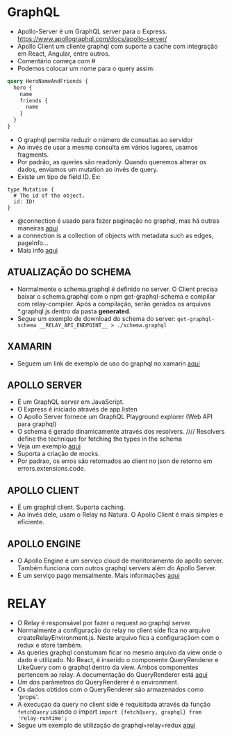 # GraphQL
* Apollo-Server é um GraphQL server para o Express. https://www.apollographql.com/docs/apollo-server/
* Apollo Client um cliente graphql com suporte a cache com integração em React, Angular, entre outros. 
* Comentário começa com #
* Podemos colocar um nome para o query assim:
```graphql
query HeroNameAndFriends {
  hero {
    name
    friends {
      name
    }
  }
}
```
* O graphql permite reduzir o número de consultas ao servidor 
* Ao invés de usar a mesma consulta em vários lugares, usamos fragments. 
* Por padrão, as queries são readonly. Quando queremos alterar os dados, enviamos um mutation ao invés de query. 
* Existe um tipo de field ID. Ex:
```
type Mutation {
  # The id of the object.
  id: ID!
}
```
* @connection é usado para fazer paginação no graphql,  mas há outras maneiras [aqui](https://graphql.org/learn/pagination/)
* a connection is a collection of objects with metadata such as edges, pageInfo...
* Mais info [aqui](https://developer.github.com/v4/guides/intro-to-graphql/)

## ATUALIZAÇÃO DO SCHEMA
* Normalmente o schema.graphql é definido no server. O Client precisa baixar o schema.graphql com o npm get-graphql-schema e compilar com relay-compiler. Após a compilação, serão gerados os arquivos *.graphql.js dentro da pasta __generated__. 
* Segue um exemplo de download do schema do server: `get-graphql-schema __RELAY_API_ENDPOINT__ > ./schema.graphql`

## XAMARIN
* Seguem um link de exemplo de uso do graphql no xamarin [aqui](https://gregshackles.com/building-flexible-xamarin-apps-with-graphql/)

## APOLLO SERVER
* É um GraphQL server em JavaScript.
* O Express é iniciado através de app.listen
* O Apollo Server fornece um GraphQL Playground explorer (Web API para graphql)
* O schema é gerado dinamicamente através dos resolvers. //// Resolvers define the technique for fetching the types in the schema
* Veja um exemplo [aqui](https://www.apollographql.com/docs/apollo-server/whats-new.html)
* Suporta a criação de mocks. 
* Por padrao, os erros são retornados ao client no json de retorno em errors.extensions.code.

## APOLLO CLIENT
* É um graphql client. Suporta caching. 
* Ao invés dele, usam o Relay na Natura. O Apollo Client é mais simples e eficiente. 


## APOLLO ENGINE
* O Apollo Engine é um serviço cloud de monitoramento do apollo server. Também funciona com outros graphql servers além do Apollo Server. 
* É um serviço pago mensalmente. Mais informações [aqui](https://www.apollographql.com/engine)

# RELAY
* O Relay é responsável por fazer o request ao graphql server. 
* Normalmente a configuração do relay no client side fica no arquivo createRelayEnvironment.js. Neste arquivo fica a configuraçãom com o redux e store também. 
* As queries graphql constumam ficar no mesmo arquivo da view onde o dado é utilizado. No React, é inserido o componente QueryRenderer e LikeQuery com o graphql dentro da view. Ambos componentes pertencem ao relay. A documentação do QueryRenderer está [aqui](https://facebook.github.io/relay/docs/en/query-renderer.html)
* Um dos parâmetros do QueryRenderer é o environment. 
* Os dados obtidos com o QueryRenderer são armazenados como 'props'. 
* A execuçao da query  no client side é requisitada através da função `fetchQuery` usando o import `import {fetchQuery, graphql} from 'relay-runtime';`
* Segue um exemplo de utilização de graphql+relay+redux [aqui](https://medium.com/scripbox-engineering/boost-your-graphql-relay-react-app-with-redux-f83a33faf871)
